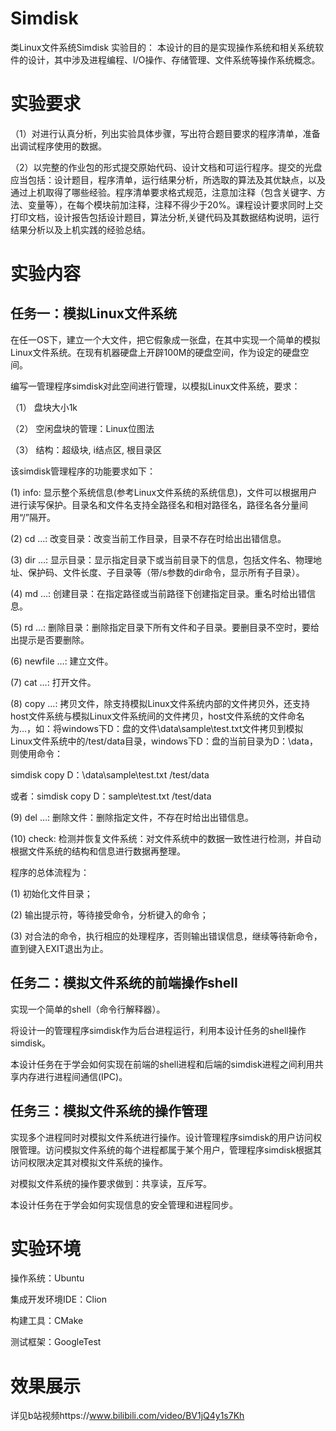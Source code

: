 # Simdisk
类Linux文件系统Simdisk
实验目的：
本设计的目的是实现操作系统和相关系统软件的设计，其中涉及进程编程、I/O操作、存储管理、文件系统等操作系统概念。

# 实验要求
（1）对进行认真分析，列出实验具体步骤，写出符合题目要求的程序清单，准备出调试程序使用的数据。

（2）以完整的作业包的形式提交原始代码、设计文档和可运行程序。提交的光盘应当包括：设计题目，程序清单，运行结果分析，所选取的算法及其优缺点，以及通过上机取得了哪些经验。程序清单要求格式规范，注意加注释（包含关键字、方法、变量等），在每个模块前加注释，注释不得少于20%。课程设计要求同时上交打印文档，设计报告包括设计题目，算法分析,关键代码及其数据结构说明，运行结果分析以及上机实践的经验总结。

# 实验内容
## 任务一：模拟Linux文件系统
在任一OS下，建立一个大文件，把它假象成一张盘，在其中实现一个简单的模拟Linux文件系统。在现有机器硬盘上开辟100M的硬盘空间，作为设定的硬盘空间。

编写一管理程序simdisk对此空间进行管理，以模拟Linux文件系统，要求：

（1）	盘块大小1k 

（2）	空闲盘块的管理：Linux位图法

（3）	结构：超级块, i结点区, 根目录区

该simdisk管理程序的功能要求如下：

(1)	info:  显示整个系统信息(参考Linux文件系统的系统信息)，文件可以根据用户进行读写保护。目录名和文件名支持全路径名和相对路径名，路径名各分量间用“/”隔开。

(2)	cd …:  改变目录：改变当前工作目录，目录不存在时给出出错信息。

(3)	dir …:  显示目录：显示指定目录下或当前目录下的信息，包括文件名、物理地址、保护码、文件长度、子目录等（带/s参数的dir命令，显示所有子目录）。

(4)	md …:  创建目录：在指定路径或当前路径下创建指定目录。重名时给出错信息。

(5)	rd …:  删除目录：删除指定目录下所有文件和子目录。要删目录不空时，要给出提示是否要删除。

(6)	newfile …:  建立文件。

(7)	cat …:  打开文件。

(8)	copy …:  拷贝文件，除支持模拟Linux文件系统内部的文件拷贝外，还支持host文件系统与模拟Linux文件系统间的文件拷贝，host文件系统的文件命名为<host>…，如：将windows下D：盘的文件\data\sample\test.txt文件拷贝到模拟Linux文件系统中的/test/data目录，windows下D：盘的当前目录为D：\data，则使用命令：

simdisk copy <host>D：\data\sample\test.txt /test/data

或者：simdisk copy <host>D：sample\test.txt /test/data

(9)	del …:  删除文件：删除指定文件，不存在时给出出错信息。

(10)	 check: 检测并恢复文件系统：对文件系统中的数据一致性进行检测，并自动根据文件系统的结构和信息进行数据再整理。

程序的总体流程为：

(1) 初始化文件目录；

(2) 输出提示符，等待接受命令，分析键入的命令；

(3)	对合法的命令，执行相应的处理程序，否则输出错误信息，继续等待新命令，直到键入EXIT退出为止。

## 任务二：模拟文件系统的前端操作shell

实现一个简单的shell（命令行解释器）。

将设计一的管理程序simdisk作为后台进程运行，利用本设计任务的shell操作simdisk。

本设计任务在于学会如何实现在前端的shell进程和后端的simdisk进程之间利用共享内存进行进程间通信(IPC)。

## 任务三：模拟文件系统的操作管理

实现多个进程同时对模拟文件系统进行操作。设计管理程序simdisk的用户访问权限管理。访问模拟文件系统的每个进程都属于某个用户，管理程序simdisk根据其访问权限决定其对模拟文件系统的操作。

对模拟文件系统的操作要求做到：共享读，互斥写。

本设计任务在于学会如何实现信息的安全管理和进程同步。

# 实验环境

操作系统：Ubuntu

集成开发环境IDE：Clion

构建工具：CMake

测试框架：GoogleTest

# 效果展示

详见b站视频https://www.bilibili.com/video/BV1jQ4y1s7Kh
